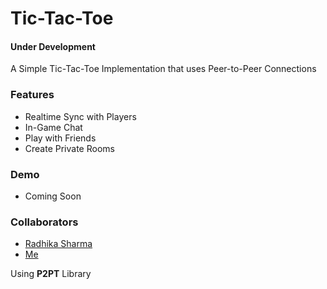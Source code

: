 # Tic-Tac-Toe
#### Under Development
A Simple Tic-Tac-Toe Implementation that uses Peer-to-Peer Connections

### Features
- Realtime Sync with Players
- In-Game Chat
- Play with Friends
- Create Private Rooms

### Demo
- Coming Soon

### Collaborators
- [Radhika Sharma](https://github.com/radhikasharma23)
- [Me](https://github.com/elvistony "Elvis Tony")

Using <b>P2PT</b> Library

